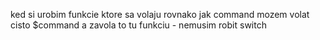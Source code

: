 ked si urobim funkcie ktore sa volaju rovnako jak command mozem volat cisto $command a zavola to tu funkciu - nemusim robit switch
